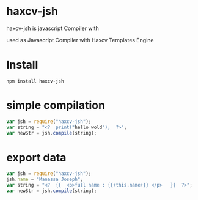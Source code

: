 # haxcv-jsh
haxcv-jsh is javascript Compiler with 

used as Javascript Compiler with Haxcv Templates Engine 

# Install 
``
npm install haxcv-jsh
``
# simple compilation 
```javascript
var jsh = require("haxcv-jsh");
var string = "<?  print("hello wold");  ?>";
var newStr = jsh.compile(string);
```

# export data
```javascript
var jsh = require("haxcv-jsh");
jsh.name = "Manassa Joseph";
var string = "<?  {{  <p>full name : {{+this.name+}} </p>   }}  ?>";
var newStr = jsh.compile(string);
```

